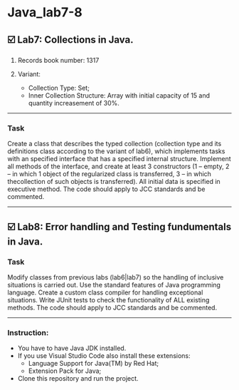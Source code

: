 # Java_lab7-8

☑️ Lab7: Collections in Java.
---
 1. Records book number: 1317
 2. Variant:
    
     - Collection Type: Set;
     - Inner Collection Structure: Array with initial capacity of 15 and quantity increasement of 30%.
---
### Task
Create a class that describes the typed collection (collection type and its definitions class according to the variant of lab6), which implements tasks with an specified interface that has a specified internal structure. Implement all methods of the interface, and create at least 3 constructors (1 – empty, 2 – in which 1 object of the regularized class is transferred, 3 – in which thecollection of such objects is transferred). All initial data is specified in executive method. The code should apply to JCC standards and be commented.

---
☑️ Lab8: Error handling and Testing fundumentals in Java.
---
### Task
Modify classes from previous labs (lab6|lab7) so the handling of inclusive situations is carried out. Use the standard features of Java programming language. Create a custom class compiler for handling exceptional situations. Write JUnit tests to check the functionality of ALL existing methods. The code should apply to JCC standards and be commented.

---
### Instruction:
- You have to have Java JDK installed.
- If you use Visual Studio Code also install these extensions:
   - Language Support for Java(TM) by Red Hat;
   - Extension Pack for Java;
- Clone this repository and run the project.
